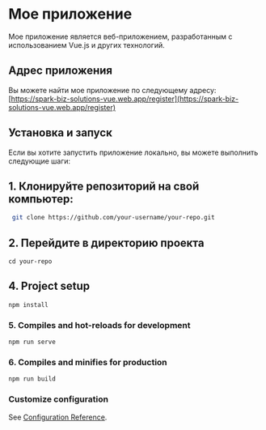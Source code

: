 # Мое приложение

Мое приложение является веб-приложением, разработанным с использованием Vue.js и других технологий.

## Адрес приложения

Вы можете найти мое приложение по следующему адресу: [https://spark-biz-solutions-vue.web.app/register](https://spark-biz-solutions-vue.web.app/register)

## Установка и запуск

Если вы хотите запустить приложение локально, вы можете выполнить следующие шаги:

## 1. Клонируйте репозиторий на свой компьютер:
````bash
 git clone https://github.com/your-username/your-repo.git
````
## 2. Перейдите в директорию проекта
````
cd your-repo
````
## 4. Project setup
````
npm install
````
### 5. Compiles and hot-reloads for development
````
npm run serve
````
### 6. Compiles and minifies for production
````
npm run build
````
### Customize configuration
See [Configuration Reference](https://cli.vuejs.org/config/).
